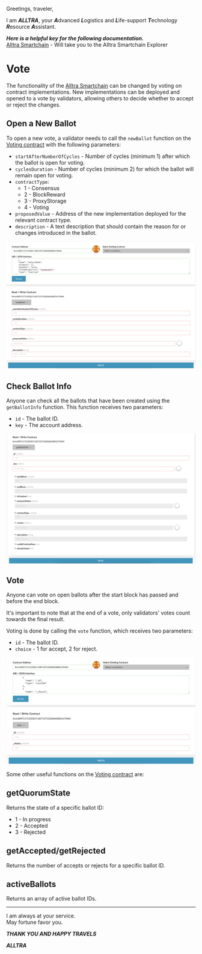 Greetings, traveler,

I am ***ALLTRA***, your ***A***dvanced ***L***ogistics and ***L***ife-support ***T***echnology ***R***esource ***A***ssistant.

***Here is a helpful key for the following documentation.***  
[Alltra Smartchain](https://alltra.global) - Will take you to the Alltra Smartchain Explorer  
  
# Vote

The functionality of the [Alltra Smartchain](https://alltra.global) can be changed by voting on contract implementations. New implementations can be deployed and opened to a vote by validators, allowing others to decide whether to accept or reject the changes.

## Open a New Ballot

To open a new vote, a validator needs to call the `newBallot` function on the [Voting contract](https://alltra.global/address/0xA6aa8cd17cE39568c0D2af8F977069088083edb0) with the following parameters:

* `startAfterNumberOfCycles` - Number of cycles (minimum 1) after which the ballot is open for voting.
* `cyclesDuration` - Number of cycles (minimum 2) for which the ballot will remain open for voting.
* `contractType`:
  * 1 - Consensus
  * 2 - BlockReward
  * 3 - ProxyStorage
  * 4 - Voting
* `proposedValue` - Address of the new implementation deployed for the relevant contract type.
* `description` - A text description that should contain the reason for or changes introduced in the ballot.

![newBallot](../../.gitbook/assets/screen-shot-2019-09-04-at-15.07.50.png)

## Check Ballot Info

Anyone can check all the ballots that have been created using the `getBallotInfo` function. This function receives two parameters:

* `id` - The ballot ID.
* `key` - The account address.

![getBallotInfo](../../.gitbook/assets/screen-shot-2019-09-04-at-15.08.09.png)

## Vote

Anyone can vote on open ballots after the start block has passed and before the end block.

It's important to note that at the end of a vote, only validators' votes count towards the final result.

Voting is done by calling the `vote` function, which receives two parameters:

* `id` - The ballot ID.
* `choice` - 1 for accept, 2 for reject.

![vote](../../.gitbook/assets/screen-shot-2019-09-04-at-15.08.19.png)

Some other useful functions on the [Voting contract](https://alltra.global/address/0xA6aa8cd17cE39568c0D2af8F977069088083edb0) are:

## getQuorumState

Returns the state of a specific ballot ID:
* 1 - In progress
* 2 - Accepted
* 3 - Rejected

## getAccepted/getRejected

Returns the number of accepts or rejects for a specific ballot ID.

## activeBallots

Returns an array of active ballot IDs.

---

I am always at your service.  
May fortune favor you.

***THANK YOU AND HAPPY TRAVELS***

***ALLTRA***
